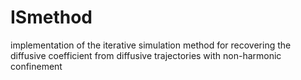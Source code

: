 # ISmethod
implementation of the iterative simulation method for recovering the diffusive coefficient from diffusive trajectories with non-harmonic confinement
